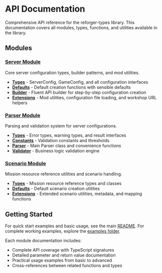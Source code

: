 # API Documentation

Comprehensive API reference for the reforger-types library. This documentation covers all modules, types, functions, and utilities available in the library.

## Modules

### [Server Module](./server/)
Core server configuration types, builder patterns, and mod utilities.

- **[Types](./server/types.md)** - ServerConfig, GameConfig, and all configuration interfaces
- **[Defaults](./server/defaults.md)** - Default creation functions with sensible defaults
- **[Builder](./server/builder.md)** - Fluent API builder for step-by-step configuration creation
- **[Extensions](./server/extensions.md)** - Mod utilities, configuration file loading, and workshop URL helpers

### [Parser Module](./parser/)
Parsing and validation system for server configurations.

- **[Types](./parser/types.md)** - Error types, warning types, and result interfaces
- **[Constants](./parser/constants.md)** - Validation constants and thresholds
- **[Parser](./parser/parser.md)** - Main Parser class and convenience functions
- **[Validator](./parser/validator.md)** - Business logic validation engine

### [Scenario Module](./scenario/)
Mission resource reference utilities and scenario handling.

- **[Types](./scenario/types.md)** - Mission resource reference types and classes
- **[Defaults](./scenario/defaults.md)** - Default scenario creation utilities
- **[Extensions](./scenario/extensions.md)** - Extended scenario utilities, metadata, and mapping functions

## Getting Started

For quick start examples and basic usage, see the main [README](../README.md). For complete working examples, explore the [examples folder](../examples/).

Each module documentation includes:
- Complete API coverage with TypeScript signatures
- Detailed parameter and return value documentation
- Practical usage examples from basic to advanced
- Cross-references between related functions and types
